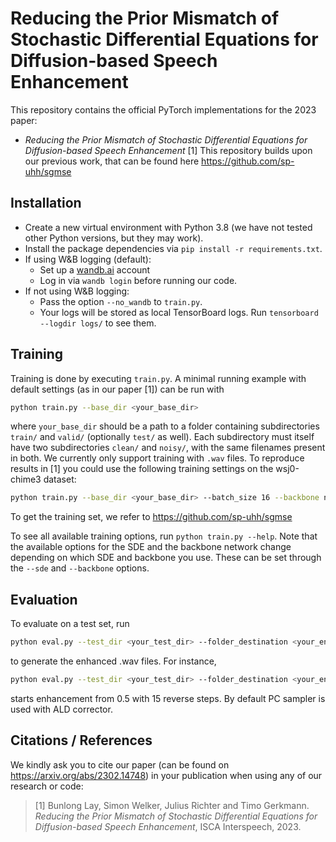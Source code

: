 # Reducing the Prior Mismatch of Stochastic Differential Equations for Diffusion-based Speech Enhancement

This repository contains the official PyTorch implementations for the 2023 paper:

- *Reducing the Prior Mismatch of Stochastic Differential Equations for Diffusion-based Speech Enhancement* [1]
This repository builds upon our previous work, that can be found here https://github.com/sp-uhh/sgmse


## Installation
- Create a new virtual environment with Python 3.8 (we have not tested other Python versions, but they may work).
- Install the package dependencies via `pip install -r requirements.txt`.
- If using W&B logging (default):
    - Set up a [wandb.ai](https://wandb.ai/) account
    - Log in via `wandb login` before running our code.
- If not using W&B logging:
    - Pass the option `--no_wandb` to `train.py`.
    - Your logs will be stored as local TensorBoard logs. Run `tensorboard --logdir logs/` to see them.



## Training
Training is done by executing `train.py`. A minimal running example with default settings (as in our paper [1]) can be run with

```bash
python train.py --base_dir <your_base_dir>
```

where `your_base_dir` should be a path to a folder containing subdirectories `train/` and `valid/` (optionally `test/` as well). Each subdirectory must itself have two subdirectories `clean/` and `noisy/`, with the same filenames present in both. We currently only support training with `.wav` files. To reproduce results in [1] you could use the following training settings on the wsj0-chime3 dataset:

```bash
python train.py --base_dir <your_base_dir> --batch_size 16 --backbone ncsnpp --sde bbed --t_eps 0.03 --gpus 1 --num_eval_files 10 --spec_abs_exponent 0.5 --spec_factor 0.15 --loss_abs_exponent 1 --loss_type mse --k 2.6 --theta 0.53
```
To get the training set, we refer to https://github.com/sp-uhh/sgmse






To see all available training options, run `python train.py --help`. Note that the available options for the SDE and the backbone network change depending on which SDE and backbone you use. These can be set through the `--sde` and `--backbone` options.

## Evaluation

To evaluate on a test set, run
```bash
python eval.py --test_dir <your_test_dir> --folder_destination <your_enhanced_dir> --ckpt <path_to_model_checkpoint>
```

to generate the enhanced .wav files. For instance,
```bash
python eval.py --test_dir <your_test_dir> --folder_destination <your_enhanced_dir> --ckpt <path_to_model_checkpoint> "--N", "30", "--reverse_starting_point", "0.5", "--force_N", "15",
```
starts enhancement from 0.5 with 15 reverse steps. By default PC sampler is used with ALD corrector. 




## Citations / References

We kindly ask you to cite our paper (can be found on https://arxiv.org/abs/2302.14748) in your publication when using any of our research or code:

>[1] Bunlong Lay, Simon Welker, Julius Richter and Timo Gerkmann. *Reducing the Prior Mismatch of Stochastic Differential Equations for Diffusion-based Speech Enhancement*, ISCA Interspeech, 2023.
